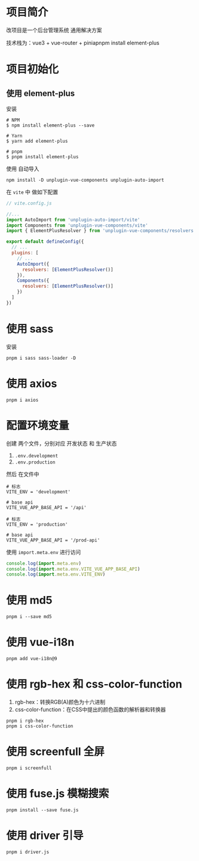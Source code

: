 # 项目简介

改项目是一个后台管理系统 通用解决方案

技术栈为：vue3 + vue-router + piniapnpm install element-plus

# 项目初始化

## 使用 element-plus

安装

```shell
# NPM
$ npm install element-plus --save

# Yarn
$ yarn add element-plus

# pnpm
$ pnpm install element-plus
```

使用 自动导入

```shell
npm install -D unplugin-vue-components unplugin-auto-import
```

在 `vite` 中 做如下配置

```js
// vite.config.js

//...
import AutoImport from 'unplugin-auto-import/vite'
import Components from 'unplugin-vue-components/vite'
import { ElementPlusResolver } from 'unplugin-vue-components/resolvers'

export default defineConfig({
  // ...
  plugins: [
    // ...
    AutoImport({
      resolvers: [ElementPlusResolver()]
    }),
    Components({
      resolvers: [ElementPlusResolver()]
    })
  ]
})
```

# 使用 sass

安装

```shell
pnpm i sass sass-loader -D
```

# 使用 axios

```shell
pnpm i axios
```

# 配置环境变量

创建 两个文件，分别对应 开发状态 和 生产状态

1. `.env.development`
2. `.env.production`

然后 在文件中

```shell
# 标志
VITE_ENV = 'development'

# base api
VITE_VUE_APP_BASE_API = '/api'
```

```shell
# 标志
VITE_ENV = 'production'

# base api
VITE_VUE_APP_BASE_API = '/prod-api'
```

使用 `import.meta.env` 进行访问

```js
console.log(import.meta.env)
console.log(import.meta.env.VITE_VUE_APP_BASE_API)
console.log(import.meta.env.VITE_ENV)
```

# 使用 md5

```shell
pnpm i --save md5
```

# 使用 vue-i18n

```shell
pnpm add vue-i18n@9
```

# 使用 rgb-hex 和 css-color-function

1. rgb-hex：转换RGB(A)颜色为十六进制
2. css-color-function：在CSS中提出的颜色函数的解析器和转换器

```shell
pnpm i rgb-hex
pnpm i css-color-function
```

# 使用 screenfull 全屏

```shell
pnpm i screenfull
```

# 使用 fuse.js 模糊搜索

```shell
pnpm install --save fuse.js
```

# 使用 driver 引导

```shell
pnpm i driver.js
```
